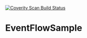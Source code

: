 <a href="https://scan.coverity.com/projects/sergergood-eventflowsample">
  <img alt="Coverity Scan Build Status"
       src="https://scan.coverity.com/projects/19935/badge.svg"/>
</a>

# EventFlowSample

